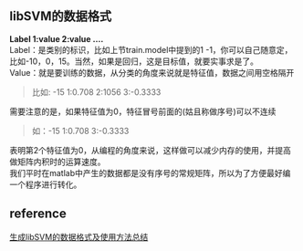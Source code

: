 ## libSVM的数据格式
**Label 1:value 2:value ….**    
Label：是类别的标识，比如上节train.model中提到的1 -1，你可以自己随意定，比如-10，0，15。当然，如果是回归，这是目标值，就要实事求是了。  
Value：就是要训练的数据，从分类的角度来说就是特征值，数据之间用空格隔开  
> 比如: -15 1:0.708 2:1056 3:-0.3333

需要注意的是，如果特征值为0，特征冒号前面的(姑且称做序号)可以不连续   
> 如：-15 1:0.708 3:-0.3333

表明第2个特征值为0，从编程的角度来说，这样做可以减少内存的使用，并提高做矩阵内积时的运算速度。  
我们平时在matlab中产生的数据都是没有序号的常规矩阵，所以为了方便最好编一个程序进行转化。

## reference
[生成libSVM的数据格式及使用方法总结](https://blog.csdn.net/kobesdu/article/details/8944851)
